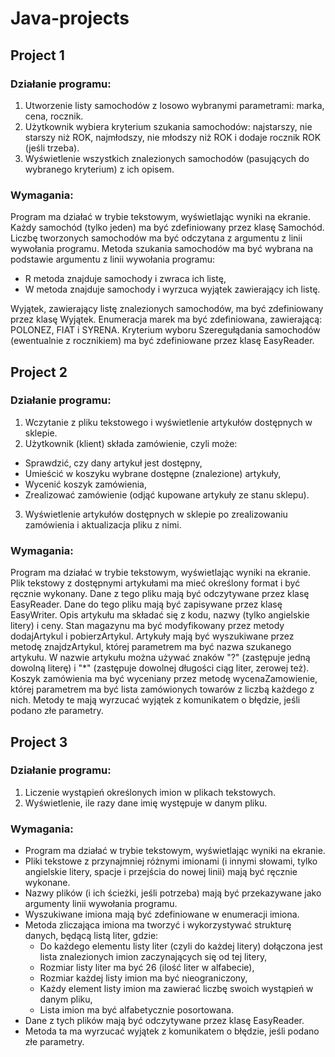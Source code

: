 # Java-projects

## Project 1
### Działanie programu:
1. Utworzenie listy samochodów z losowo wybranymi parametrami: marka, cena, rocznik.
2. Użytkownik wybiera kryterium szukania samochodów: najstarszy, nie starszy niż ROK, najmłodszy, nie młodszy niż ROK i dodaje rocznik ROK (jeśli trzeba).
3. Wyświetlenie wszystkich znalezionych samochodów (pasujących do wybranego kryterium) z ich opisem.

### Wymagania:
Program ma działać w trybie tekstowym, wyświetlając wyniki na ekranie. Każdy samochód (tylko jeden) ma być zdefiniowany przez klasę Samochód. Liczbę tworzonych samochodów ma być odczytana z argumentu z linii wywołania programu. Metoda szukania samochodów ma być wybrana na podstawie argumentu z linii wywołania programu: 
- R metoda znajduje samochody i zwraca ich listę,
- W metoda znajduje samochody i wyrzuca wyjątek zawierający ich listę.

Wyjątek, zawierający listę znalezionych samochodów, ma być zdefiniowany przez klasę Wyjątek. Enumeracja marek ma być zdefiniowana, zawierającą: POLONEZ, FIAT i SYRENA. Kryterium wyboru Szeregułądania samochodów (ewentualnie z rocznikiem) ma być zdefiniowane przez klasę EasyReader.

## Project 2
### Działanie programu:
1. Wczytanie z pliku tekstowego i wyświetlenie artykułów dostępnych w sklepie.
2. Użytkownik (klient) składa zamówienie, czyli może: 
- Sprawdzić, czy dany artykuł jest dostępny,
- Umieścić w koszyku wybrane dostępne (znalezione) artykuły,
- Wycenić koszyk zamówienia,
- Zrealizować zamówienie (odjąć kupowane artykuły ze stanu sklepu).
3. Wyświetlenie artykułów dostępnych w sklepie po zrealizowaniu zamówienia i aktualizacja pliku z nimi.

### Wymagania:
Program ma działać w trybie tekstowym, wyświetlając wyniki na ekranie.
Plik tekstowy z dostępnymi artykułami ma mieć określony format i być ręcznie wykonany.
Dane z tego pliku mają być odczytywane przez klasę EasyReader.
Dane do tego pliku mają być zapisywane przez klasę EasyWriter.
Opis artykułu ma składać się z kodu, nazwy (tylko angielskie litery) i ceny.
Stan magazynu ma być modyfikowany przez metody dodajArtykul i pobierzArtykul.
Artykuły mają być wyszukiwane przez metodę znajdzArtykul, której parametrem ma być nazwa szukanego artykułu. W nazwie artykułu można używać znaków "?" (zastępuje jedną dowolną literę) i "*" (zastępuje dowolnej długości ciąg liter, zerowej też).
Koszyk zamówienia ma być wyceniany przez metodę wycenaZamowienie, której parametrem ma być lista zamówionych towarów z liczbą każdego z nich.
Metody te mają wyrzucać wyjątek z komunikatem o błędzie, jeśli podano złe parametry.

## Project 3
### Działanie programu:
1. Liczenie wystąpień określonych imion w plikach tekstowych.
2. Wyświetlenie, ile razy dane imię występuje w danym pliku.

### Wymagania:
- Program ma działać w trybie tekstowym, wyświetlając wyniki na ekranie.
- Pliki tekstowe z przynajmniej różnymi imionami (i innymi słowami, tylko angielskie litery, spacje i przejścia do nowej linii) mają być ręcznie wykonane.
- Nazwy plików (i ich ścieżki, jeśli potrzeba) mają być przekazywane jako argumenty linii wywołania programu.
- Wyszukiwane imiona mają być zdefiniowane w enumeracji imiona.
- Metoda zliczająca imiona ma tworzyć i wykorzystywać strukturę danych, będącą listą liter, gdzie:
  - Do każdego elementu listy liter (czyli do każdej litery) dołączona jest lista znalezionych imion zaczynających się od tej litery,
  - Rozmiar listy liter ma być 26 (ilość liter w alfabecie),
  - Rozmiar każdej listy imion ma być nieograniczony,
  - Każdy element listy imion ma zawierać liczbę swoich wystąpień w danym pliku,
  - Lista imion ma być alfabetycznie posortowana.
- Dane z tych plików mają być odczytywane przez klasę EasyReader.
- Metoda ta ma wyrzucać wyjątek z komunikatem o błędzie, jeśli podano złe parametry.

